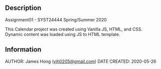 ## Description

Assignment01 - SYST24444 Spring/Summer 2020

This Calendar project was created using Vanilla JS, HTML, and CSS.
Dynamic content was loaded using JS to HTML template.

## Information
AUTHOR: James Hong (yjh0205@gmail.com)
DATE CREATED: 2020-05-26







